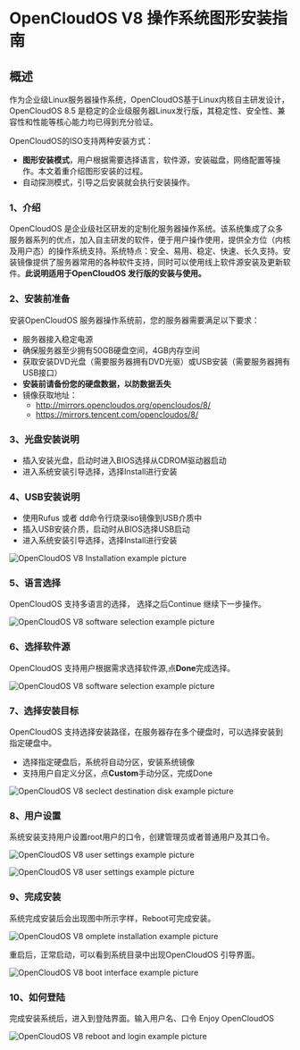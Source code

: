 # OpenCloudOS V8 操作系统图形安装指南

## 概述
作为企业级Linux服务器操作系统，OpenCloudOS基于Linux内核自主研发设计，OpenCloudOS  8.5 是稳定的企业级服务器Linux发行版，其稳定性、安全性、兼容性和性能等核心能力均已得到充分验证。

OpenCloudOS的ISO支持两种安装方式：

- **图形安装模式**，用户根据需要选择语言，软件源，安装磁盘，网络配置等操作。本文着重介绍图形安装的过程。
- 自动探测模式，引导之后安装就会执行安装操作。

### 1、介绍
OpenCloudOS 是企业级社区研发的定制化服务器操作系统。该系统集成了众多服务器系列的优点，加入自主研发的软件，便于用户操作使用，提供全方位（内核及用户态）的操作系统支持。系统特点：安全、易用、稳定、快速、长久支持。安装镜像提供了服务器常用的各种软件支持，同时可以使用线上软件源安装及更新软件。**此说明适用于OpenCloudOS 发行版的安装与使用。**

### 2、安装前准备
安装OpenCloudOS 服务器操作系统前，您的服务器需要满足以下要求：
- 服务器接入稳定电源
- 确保服务器至少拥有50GB硬盘空间，4GB内存空间
- 获取安装DVD光盘（需要服务器拥有DVD光驱）或USB安装（需要服务器拥有USB接口）
- **安装前请备份您的硬盘数据，以防数据丢失**
- 镜像获取地址：
  - http://mirrors.opencloudos.org/opencloudos/8/
  - https://mirrors.tencent.com/opencloudos/8/

### 3、光盘安装说明
- 插入安装光盘，启动时进入BIOS选择从CDROM驱动器启动
- 进入系统安装引导选择，选择Install进行安装               

### 4、USB安装说明
- 使用Rufus 或者 dd命令行烧录iso镜像到USB介质中
- 插入USB安装介质，启动时从BIOS选择USB启动
- 进入系统安装引导选择，选择Install进行安装

![OpenCloudOS V8 Installation example picture](../assets/OC_V8_Installation_example.png)

### 5、语言选择
OpenCloudOS 支持多语言的选择， 选择之后Continue 继续下一步操作。

![OpenCloudOS V8 software selection example picture](../assets/OC_V8_software_selection_example.png)

### 6、选择软件源
OpenCloudOS 支持用户根据需求选择软件源,点**Done**完成选择。

![OpenCloudOS V8 software selection example picture](../assets/OC_V8_software_selection_example.png)

### 7、选择安装目标
OpenCloudOS 支持选择安装路径，在服务器存在多个硬盘时，可以选择安装到指定硬盘中。
- 选择指定硬盘后，系统将自动分区，安装系统镜像
- 支持用户自定义分区，点**Custom**手动分区，完成Done

![OpenCloudOS V8 seclect destination disk example picture](../assets/OC_V8_seclect_destination_disk_example.png)

### 8、用户设置
系统安装支持用户设置root用户的口令，创建管理员或者普通用户及其口令。

![OpenCloudOS V8 user settings example picture](../assets/OC_V8_user_settings_1.png)

![OpenCloudOS V8 user settings example picture](../assets/OC_V8_user_settings_2.png)

### 9、完成安装
系统完成安装后会出现图中所示字样，Reboot可完成安装。

![OpenCloudOS V8 omplete installation example picture](../assets/OC_V8_complete_installation_example.png)

重启后，正常启动，可以看到系统目录中出现OpenCloudOS 引导界面。

![OpenCloudOS V8 boot interface example picture](../assets/OC_V8_boot_interface_example.png)

### 10、如何登陆
完成安装系统后，进入到登陆界面。输入用户名、口令 Enjoy OpenCloudOS

![OpenCloudOS V8 reboot and login example picture](../assets/OC_V8_reboot_and_login_example.png)
